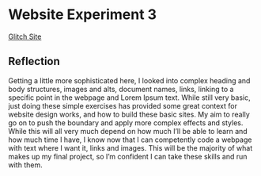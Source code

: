 # Website Experiment 3

[Glitch Site](https://another-website-experiment.glitch.me/)

## Reflection
Getting a little more sophisticated here, I looked into complex heading and body structures, images and alts, document names, links, linking to a specific point in the webpage and Lorem Ipsum text. While still very basic, just doing these simple exercises has provided some great context for website design works, and how to build these basic sites. My aim to really go on to push the boundary and apply more complex effects and styles. While this will all very much depend on how much I’ll be able to learn and how much time I have, I know now that I can competently code a webpage with text where I want it, links and images. This will be the majority of what makes up my final project, so I’m confident I can take these skills and run with them.
